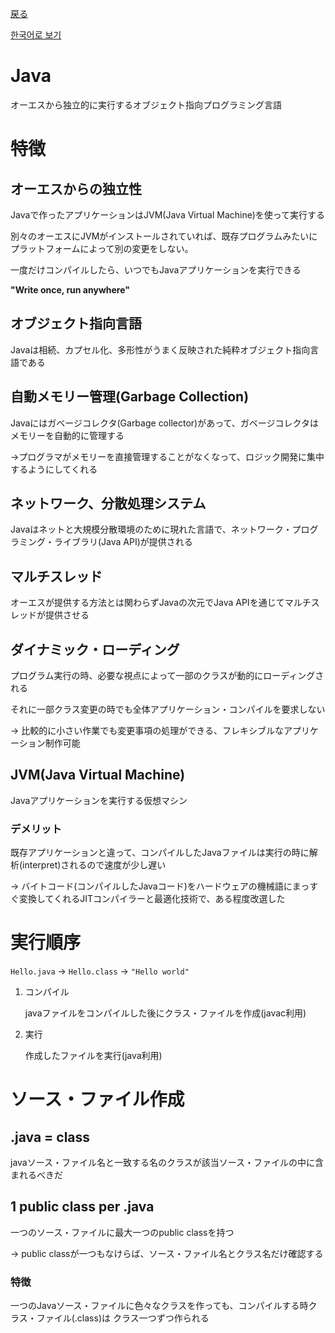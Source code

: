 [戻る](./README-jp.md)

[한국어로 보기](./Java.md)

# Java

オーエスから独立的に実行するオブジェクト指向プログラミング言語

# 特徴

## オーエスからの独立性

Javaで作ったアプリケーションはJVM(Java Virtual Machine)を使って実行する

別々のオーエスにJVMがインストールされていれば、既存プログラムみたいにプラットフォームによって別の変更をしない。

一度だけコンパイルしたら、いつでもJavaアプリケーションを実行できる

**"Write once, run anywhere"**

## オブジェクト指向言語

Javaは相続、カプセル化、多形性がうまく反映された純粋オブジェクト指向言語である

## 自動メモリー管理(Garbage Collection)

Javaにはガベージコレクタ(Garbage collector)があって、ガベージコレクタはメモリーを自動的に管理する

→プログラマがメモリーを直接管理することがなくなって、ロジック開発に集中するようにしてくれる

## ネットワーク、分散処理システム

Javaはネットと大規模分散環境のために現れた言語で、ネットワーク・プログラミング・ライブラリ(Java API)が提供される

## マルチスレッド

オーエスが提供する方法とは関わらずJavaの次元でJava APIを通じてマルチスレッドが提供させる

## ダイナミック・ローディング

プログラム実行の時、必要な視点によって一部のクラスが動的にローディングされる

それに一部クラス変更の時でも全体アプリケーション・コンパイルを要求しない

→ 比較的に小さい作業でも変更事項の処理ができる、フレキシブルなアプリケーション制作可能

## JVM(Java Virtual Machine)

Javaアプリケーションを実行する仮想マシン

### デメリット

既存アプリケーションと違って、コンパイルしたJavaファイルは実行の時に解析(interpret)されるので速度が少し遅い

→ バイトコード(コンパイルしたJavaコード)をハードウェアの機械語にまっすぐ変換してくれるJITコンパイラーと最適化技術で、ある程度改選した

# 実行順序

`Hello.java` → `Hello.class` → `"Hello world"`

1. コンパイル

    javaファイルをコンパイルした後にクラス・ファイルを作成(javac利用)

2. 実行

    作成したファイルを実行(java利用)

# ソース・ファイル作成

## .java = class

javaソース・ファイル名と一致する名のクラスが該当ソース・ファイルの中に含まれるべきだ

## 1 public class per .java

一つのソース・ファイルに最大一つのpublic classを持つ

→ public classが一つもなけらば、ソース・ファイル名とクラス名だけ確認する

### 特徴

一つのJavaソース・ファイルに色々なクラスを作っても、コンパイルする時クラス・ファイル(.class)は クラス一つずつ作られる

